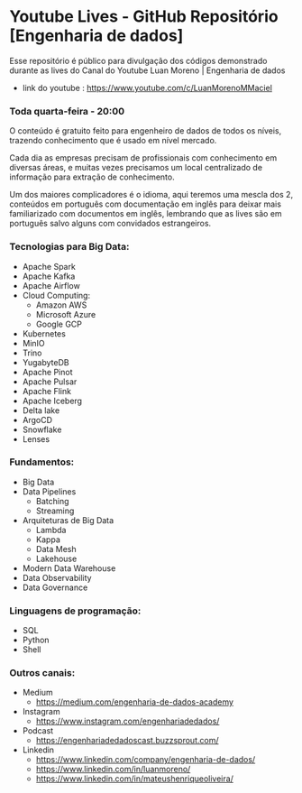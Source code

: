 # Youtube Lives - GitHub Repositório [Engenharia de dados]

Esse repositório é público para divulgação dos códigos demonstrado durante as lives do Canal do Youtube Luan Moreno | Engenharia de dados

* link do youtube : https://www.youtube.com/c/LuanMorenoMMaciel

### Toda quarta-feira - 20:00

O conteúdo é gratuito feito para engenheiro de dados de todos os níveis, trazendo conhecimento que é usado em nível mercado.

Cada dia as empresas precisam de profissionais com conhecimento em diversas áreas, e muitas vezes precisamos um local centralizado de informação para extração de conhecimento.

Um dos maiores complicadores é o idioma, aqui teremos uma mescla dos 2, conteúdos em português com documentação em inglês para deixar mais familiarizado com documentos em inglês, lembrando que as lives são em português salvo alguns com convidados estrangeiros.

### Tecnologias para Big Data:
* Apache Spark
* Apache Kafka
* Apache Airflow
* Cloud Computing:
  * Amazon AWS
  * Microsoft Azure
  * Google GCP
* Kubernetes
* MinIO
* Trino
* YugabyteDB
* Apache Pinot
* Apache Pulsar
* Apache Flink
* Apache Iceberg
* Delta lake
* ArgoCD
* Snowflake
* Lenses


### Fundamentos:
* Big Data
* Data Pipelines
  * Batching
  * Streaming
* Arquiteturas de Big Data
  * Lambda
  * Kappa
  * Data Mesh
  * Lakehouse
* Modern Data Warehouse
* Data Observability
* Data Governance


### Linguagens de programação:
* SQL
* Python
* Shell


### Outros canais:
* Medium
  * https://medium.com/engenharia-de-dados-academy
* Instagram
  * https://www.instagram.com/engenhariadedados/
* Podcast  
  * https://engenhariadedadoscast.buzzsprout.com/
* Linkedin
  * https://www.linkedin.com/company/engenharia-de-dados/
  * https://www.linkedin.com/in/luanmoreno/
  * https://www.linkedin.com/in/mateushenriqueoliveira/
